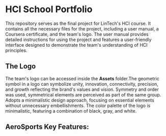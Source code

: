 # HCI School Portfolio
This repository serves as the final project for LinTech's HCI course. It contains all the necessary files for the project, including a user manual, a Coursera certificate, and the team's logo. 
The user manual provides detailed instructions for using the project and features a user-friendly interface designed to demonstrate the team's understanding of HCI principles.

## The Logo
The team's logo can be accessed inside the **Assets** folder.The geometric symbol in a logo can symbolize unity, innovation, connectivity, precision, and growth reflecting the brand's values and vision.
Symmetry and order was used, symmetrical elements are perceived as part of the same group.
Adopts a minimalistic design approach, focusing on essential elements without unnecessary embellishments.
The color palette of the logo is minimalistic, featuring a combination of black, gray, and white.

## AeroSports Key Features: 

